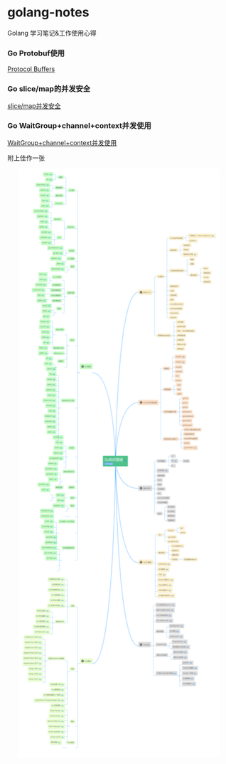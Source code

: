 # golang-notes
Golang 学习笔记&amp;工作使用心得

### Go Protobuf使用
[Protocol Buffers](https://github.com/kevin2018pg/golang-notes/blob/master/Golang%E4%BD%BF%E7%94%A8Protocol%20Buffers.md)

### Go slice/map的并发安全
[slice/map并发安全](https://github.com/kevin2018pg/golang-notes/blob/master/Golang%20slice%26map%E5%B9%B6%E5%8F%91%E5%AE%89%E5%85%A8.md)

### Go WaitGroup+channel+context并发使用
[WaitGroup+channel+context并发使用](https://github.com/kevin2018pg/golang-notes/blob/master/Go-WaitGroup%26channel%26context%E5%B9%B6%E5%8F%91.md)

附上佳作一张
<p align="center"><img height="90%" width="90%" src="image/go知识图谱.jpg" /></p>

